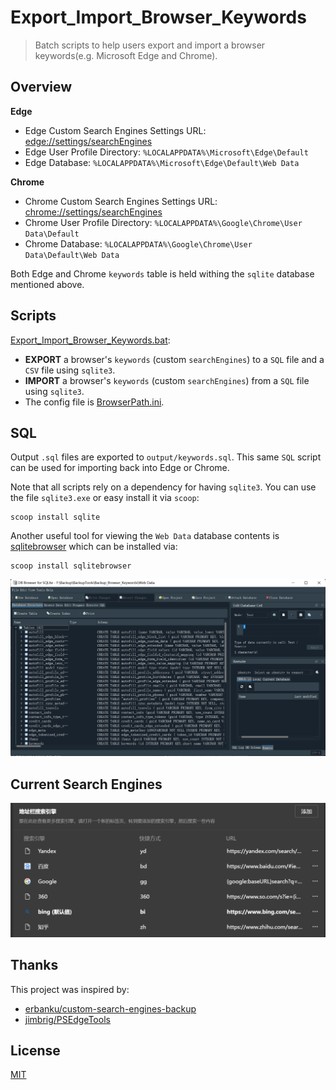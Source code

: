 # Export_Import_Browser_Keywords

> Batch scripts to help users export and import a browser keywords(e.g. Microsoft Edge and Chrome).

## Overview
**Edge**
- Edge Custom Search Engines Settings URL: [edge://settings/searchEngines](edge://settings/searchEngines)
- Edge User Profile Directory: `%LOCALAPPDATA%\Microsoft\Edge\Default`
- Edge Database: `%LOCALAPPDATA%\Microsoft\Edge\Default\Web Data`

**Chrome**
- Chrome Custom Search Engines Settings URL: [chrome://settings/searchEngines](chrome://settings/searchEngines)
- Chrome User Profile Directory: `%LOCALAPPDATA%\Google\Chrome\User Data\Default`
- Chrome Database: `%LOCALAPPDATA%\Google\Chrome\User Data\Default\Web Data`
  
Both Edge and Chrome `keywords` table is held withing the `sqlite` database mentioned above.

## Scripts
[Export_Import_Browser_Keywords.bat](Export_Import_Browser_Keywords.bat): 
- **EXPORT** a browser's `keywords` (custom `searchEngines`) to a `SQL` file and a `CSV` file using `sqlite3`. 
- **IMPORT** a browser's `keywords` (custom `searchEngines`) from a `SQL` file using `sqlite3`. 
- The config file is [BrowserPath.ini](BrowserPath.ini).

## SQL

Output `.sql` files are exported to `output/keywords.sql`. This same `SQL` script can be used for importing back into Edge or Chrome.

Note that all scripts rely on a dependency for having `sqlite3`. You can use the file `sqlite3.exe` or easy install it via `scoop`:

```batch
scoop install sqlite
```

Another useful tool for viewing the `Web Data` database contents is [sqlitebrowser]() which can be installed via:

```batch
scoop install sqlitebrowser
```
![image](Doc/DBBrowser.png)

## Current Search Engines
![image](Doc/CustomSearchEngines.png)

## Thanks
This project was inspired by:
- [erbanku/custom-search-engines-backup](https://github.com/erbanku/custom-search-engines-backup)
- [jimbrig/PSEdgeTools](https://github.com/jimbrig/PSEdgeTools)

## License
[MIT](https://github.com/ELPSI/Export_Import_Browser_Keywords/blob/main/LICENSE)



